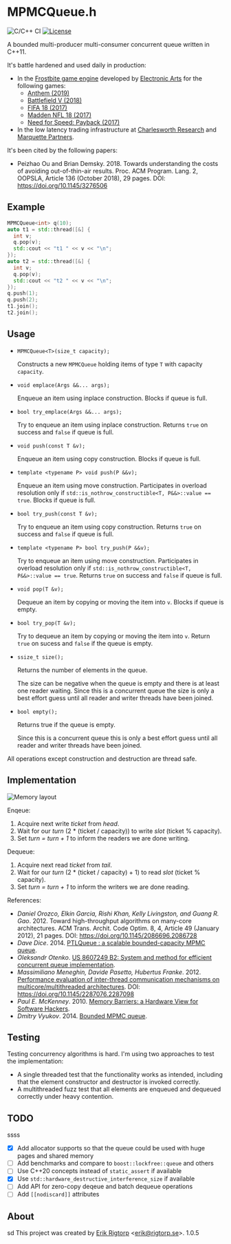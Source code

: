 # MPMCQueue.h

![C/C++ CI](https://github.com/rigtorp/MPMCQueue/workflows/C/C++%20CI/badge.svg)
[![License](https://img.shields.io/badge/license-MIT-blue.svg)](https://raw.githubusercontent.com/rigtorp/MPMCQueue/master/LICENSE)

A bounded multi-producer multi-consumer concurrent queue written in C++11.

It's battle hardened and used daily in production:
- In the [Frostbite game engine](https://www.ea.com/frostbite) developed by
  [Electronic Arts](https://www.ea.com/) for the following games:
  - [Anthem (2019)](https://www.ea.com/games/anthem)
  - [Battlefield V (2018)](https://www.ea.com/games/battlefield/battlefield-5)
  - [FIFA 18 (2017)](https://www.easports.com/fifa/fifa-18-cristiano-ronaldo)
  - [Madden NFL 18 (2017)](https://www.ea.com/games/madden-nfl/madden-nfl-18)
  - [Need for Speed: Payback (2017)](https://www.ea.com/games/need-for-speed/need-for-speed-payback)
- In the low latency trading infrastructure at [Charlesworth
  Research](https://www.charlesworthresearch.com/) and [Marquette
  Partners](https://www.marquettepartners.com/).

It's been cited by the following papers:
- Peizhao Ou and Brian Demsky. 2018. Towards understanding the costs of avoiding
  out-of-thin-air results. Proc. ACM Program. Lang. 2, OOPSLA, Article 136
  (October 2018), 29 pages. DOI: https://doi.org/10.1145/3276506 

## Example

```cpp
MPMCQueue<int> q(10);
auto t1 = std::thread([&] {
  int v;
  q.pop(v);
  std::cout << "t1 " << v << "\n";
});
auto t2 = std::thread([&] {
  int v;
  q.pop(v);
  std::cout << "t2 " << v << "\n";
});
q.push(1);
q.push(2);
t1.join();
t2.join();
```

## Usage

- `MPMCQueue<T>(size_t capacity);`

  Constructs a new `MPMCQueue` holding items of type `T` with capacity
  `capacity`.
  
- `void emplace(Args &&... args);`

  Enqueue an item using inplace construction. Blocks if queue is full.
  
- `bool try_emplace(Args &&... args);`

  Try to enqueue an item using inplace construction. Returns `true` on
  success and `false` if queue is full.

- `void push(const T &v);`

  Enqueue an item using copy construction. Blocks if queue is full.

- `template <typename P> void push(P &&v);`

  Enqueue an item using move construction. Participates in overload
  resolution only if `std::is_nothrow_constructible<T, P&&>::value ==
  true`. Blocks if queue is full.

- `bool try_push(const T &v);`

  Try to enqueue an item using copy construction. Returns `true` on
  success and `false` if queue is full.

- `template <typename P> bool try_push(P &&v);`

  Try to enqueue an item using move construction. Participates in
  overload resolution only if `std::is_nothrow_constructible<T,
  P&&>::value == true`. Returns `true` on success and `false` if queue
  is full.

- `void pop(T &v);`

  Dequeue an item by copying or moving the item into `v`. Blocks if
  queue is empty.
  
- `bool try_pop(T &v);`

  Try to dequeue an item by copying or moving the item into
  `v`. Return `true` on sucess and `false` if the queue is empty.

- `ssize_t size();`

  Returns the number of elements in the queue.

  The size can be negative when the queue is empty and there is at least one
  reader waiting. Since this is a concurrent queue the size is only a best
  effort guess until all reader and writer threads have been joined.

- `bool empty();`

  Returns true if the queue is empty.

  Since this is a concurrent queue this is only a best effort guess until all
  reader and writer threads have been joined.

All operations except construction and destruction are thread safe.

## Implementation

![Memory layout](https://github.com/rigtorp/MPMCQueue/blob/master/mpmc.png)

Enqeue:

1. Acquire next write *ticket* from *head*.
2. Wait for our *turn* (2 * (ticket / capacity)) to write *slot* (ticket % capacity).
3. Set *turn = turn + 1* to inform the readers we are done writing.

Dequeue:

1. Acquire next read *ticket* from *tail*.
2. Wait for our *turn* (2 * (ticket / capacity) + 1) to read *slot* (ticket % capacity).
3. Set *turn = turn + 1* to inform the writers we are done reading.


References:

- *Daniel Orozco, Elkin Garcia, Rishi Khan, Kelly Livingston, and Guang R. Gao*. 2012. Toward high-throughput algorithms on many-core architectures. ACM Trans. Archit. Code Optim. 8, 4, Article 49 (January 2012), 21 pages. DOI: https://doi.org/10.1145/2086696.2086728
- *Dave Dice*. 2014. [PTLQueue : a scalable bounded-capacity MPMC queue](https://blogs.oracle.com/dave/entry/ptlqueue_a_scalable_bounded_capacity).
- *Oleksandr Otenko*. [US 8607249 B2: System and method for efficient concurrent queue implementation](http://www.google.com/patents/US8607249).
- *Massimiliano Meneghin, Davide Pasetto, Hubertus Franke*. 2012. [Performance evaluation of inter-thread communication mechanisms on multicore/multithreaded architectures](http://researcher.watson.ibm.com/researcher/files/ie-pasetto_davide/PerfLocksQueues.pdf). DOI: https://doi.org/10.1145/2287076.2287098
- *Paul E. McKenney*. 2010. [Memory Barriers: a Hardware View for Software Hackers](http://irl.cs.ucla.edu/~yingdi/web/paperreading/whymb.2010.06.07c.pdf).
- *Dmitry Vyukov*. 2014. [Bounded MPMC queue](http://www.1024cores.net/home/lock-free-algorithms/queues/bounded-mpmc-queue).

## Testing

Testing concurrency algorithms is hard. I'm using two approaches to test the
implementation:

- A single threaded test that the functionality works as intended,
  including that the element constructor and destructor is invoked
  correctly.
- A multithreaded fuzz test that all elements are enqueued and
  dequeued correctly under heavy contention.

## TODO
ssss
- [X] Add allocator supports so that the queue could be used with huge pages and
  shared memory
- [ ] Add benchmarks and compare to `boost::lockfree::queue` and others
- [ ] Use C++20 concepts instead of `static_assert` if available
- [X] Use `std::hardware_destructive_interference_size` if available
- [ ] Add API for zero-copy deqeue and batch dequeue operations
- [ ] Add `[[nodiscard]]` attributes

## About
sd
This project was created by [Erik Rigtorp](https://rigtorp.se)
<[erik@rigtorp.se](mailto:erik@rigtorp.se)>.
1.0.5
